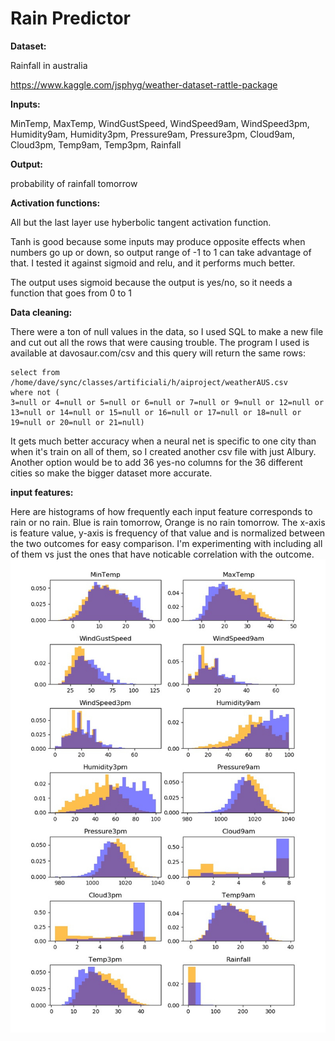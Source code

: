 # Rain Predictor

**Dataset:**

Rainfall in australia

https://www.kaggle.com/jsphyg/weather-dataset-rattle-package

**Inputs:**

MinTemp, MaxTemp, WindGustSpeed, WindSpeed9am, WindSpeed3pm, Humidity9am, Humidity3pm, Pressure9am, Pressure3pm, Cloud9am, Cloud3pm, Temp9am, Temp3pm, Rainfall


**Output:**

probability of rainfall tomorrow

**Activation functions:**

All but the last layer use hyberbolic tangent activation function.

Tanh is good because some inputs may produce opposite effects when numbers go up or down, so output range of -1 to 1 can take advantage of that. 
I tested it against sigmoid and relu, and it performs much better.

The output uses sigmoid because the output is yes/no, so it needs a function that goes from 0 to 1

**Data cleaning:**

There were a ton of null values in the data, so I used SQL to make a new file and cut out all the rows that were causing trouble. The program I used is available at davosaur.com/csv and this query will return the same rows:
```
select from /home/dave/sync/classes/artificiali/h/aiproject/weatherAUS.csv
where not (
3=null or 4=null or 5=null or 6=null or 7=null or 9=null or 12=null or 13=null or 14=null or 15=null or 16=null or 17=null or 18=null or 19=null or 20=null or 21=null)
```
It gets much better accuracy when a neural net is specific to one city than when it's train on all of them, so I created another csv file with just Albury. Another option would be to add 36 yes-no columns for the 36 different cities so make the bigger dataset more accurate.

**input features:**

Here are histograms of how frequently each input feature corresponds to rain or no rain. Blue is rain tomorrow, Orange is no rain tomorrow. The x-axis is feature value, y-axis is frequency of that value and is normalized between the two outcomes for easy comparison. I'm experimenting with including all of them vs just the ones that have noticable correlation with the outcome.
<img src="plot.jpg" align="middle" width="800"/>
